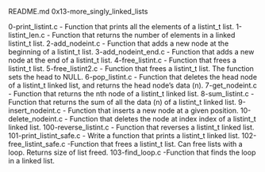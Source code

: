 README.md 0x13-more_singly_linked_lists

0-print_listint.c - Function that prints all the elements of a listint_t list.
1-listint_len.c - Function that returns the number of elements in a linked listint_t list.
2-add_nodeint.c - Function that adds a new node at the beginning of a listint_t list.
3-add_nodeint_end.c - Function that adds a new node at the end of a listint_t list.
4-free_listint.c - Function that frees a listint_t list.
5-free_listint2.c - Function that frees a listint_t list. The function sets the head to NULL.
6-pop_listint.c - Function that deletes the head node of a listint_t linked list, and returns the head node’s data (n).
7-get_nodeint.c - Function that returns the nth node of a listint_t linked list.
8-sum_listint.c - Function that returns the sum of all the data (n) of a listint_t linked list.
9-insert_nodeint.c - Function that inserts a new node at a given position.
10-delete_nodeint.c - Function that deletes the node at index index of a listint_t linked list.
100-reverse_listint.c - Function that reverses a listint_t linked list.
101-print_listint_safe.c - Write a function that prints a listint_t linked list.
102-free_listint_safe.c -Function that frees a listint_t list. Can free lists with a loop. Returns size of list freed.
103-find_loop.c -Function that finds the loop in a linked list.
